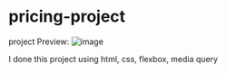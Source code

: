 # pricing-project
project Preview:
![image](https://github.com/user-attachments/assets/7f18e58d-f5f4-4839-a462-a133a6ae596d)

I done this project using html, css, flexbox, media query 
